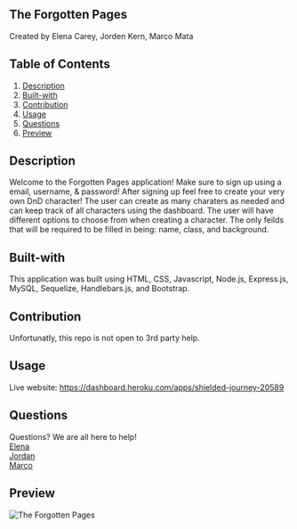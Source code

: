 ## The Forgotten Pages
Created by Elena Carey, Jorden Kern, Marco Mata

## Table of Contents
1. [Description](#description)
2. [Built-with](#built-with)
3. [Contribution](#contribution)
4. [Usage](#usage)
6. [Questions](#questions)
7. [Preview](#preview)

## Description
Welcome to the Forgotten Pages application! Make sure to sign up using a email, username, & password! After signing up feel free to create your very own DnD character! The user can create as many charaters as needed and can keep track of all characters using the dashboard. The user will have different options to choose from when creating a character. The only feilds that will be required to be filled in being: name, class, and background.

## Built-with
This application was built using HTML, CSS, Javascript, Node.js, Express.js, MySQL, Sequelize, Handlebars.js, and
Bootstrap.

## Contribution
Unfortunatly, this repo is not open to 3rd party help.

## Usage
Live website: https://dashboard.heroku.com/apps/shielded-journey-20589

## Questions
Questions? We are all here to help!<br />
<a href="https://github.com/elenalaree">Elena</a><br />
<a href="https://github.com/Jokernal">Jordan</a><br />
<a href="https://github.com/itsmarcotime">Marco</a>

## Preview
![The Forgotten Pages](/public/images/https-theforgottenpages-herokuapp-com.png)